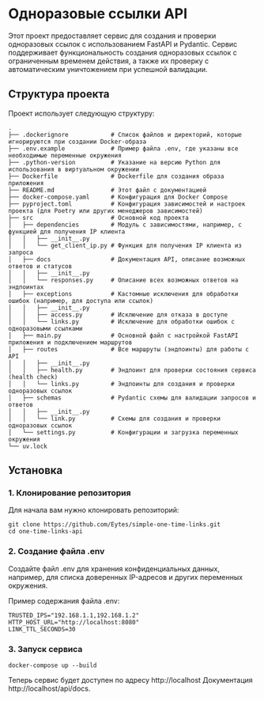 # Одноразовые ссылки API

Этот проект предоставляет сервис для создания и проверки одноразовых ссылок с использованием FastAPI и Pydantic. Сервис поддерживает функциональность создания одноразовых ссылок с ограниченным временем действия, а также их проверку с автоматическим уничтожением при успешной валидации.

## Структура проекта

Проект использует следующую структуру:
```text
.
├── .dockerignore            # Список файлов и директорий, которые игнорируются при создании Docker-образа
├── .env.example             # Пример файла .env, где указаны все необходимые переменные окружения
├── .python-version          # Указание на версию Python для использования в виртуальном окружении
├── Dockerfile               # Dockerfile для создания образа приложения
├── README.md                # Этот файл с документацией
├── docker-compose.yaml      # Конфигурация для Docker Compose
├── pyproject.toml           # Конфигурация зависимостей и настроек проекта (для Poetry или других менеджеров зависимостей)
├── src                      # Основной код проекта
│   ├── dependencies         # Модуль с зависимостями, например, с функцией для получения IP клиента
│   │   ├── __init__.py
│   │   └── get_client_ip.py # Функция для получения IP клиента из запроса
│   ├── docs                 # Документация API, описание возможных ответов и статусов
│   │   ├── __init__.py
│   │   └── responses.py     # Описание всех возможных ответов на эндпоинтах
│   ├── exceptions           # Кастомные исключения для обработки ошибок (например, для доступа или ссылок)
│   │   ├── __init__.py
│   │   ├── access.py        # Исключение для отказа в доступе
│   │   └── links.py         # Исключение для обработки ошибок с одноразовыми ссылками
│   ├── main.py              # Основной файл с настройкой FastAPI приложения и подключением маршрутов
│   ├── routes               # Все маршруты (эндпоинты) для работы с API
│   │   ├── __init__.py
│   │   ├── health.py        # Эндпоинт для проверки состояния сервиса (health check)
│   │   └── links.py         # Эндпоинты для создания и проверки одноразовых ссылок
│   ├── schemas              # Pydantic схемы для валидации запросов и ответов
│   │   ├── __init__.py
│   │   └── link.py          # Схемы для создания и проверки одноразовых ссылок
│   └── settings.py          # Конфигурации и загрузка переменных окружения
└── uv.lock                  
```

## Установка

### 1. Клонирование репозитория

Для начала вам нужно клонировать репозиторий:

```shell
git clone https://github.com/Eytes/simple-one-time-links.git
cd one-time-links-api
```

### 2. Создание файла .env

Создайте файл .env для хранения конфиденциальных данных, например, для списка доверенных IP-адресов и других переменных окружения.

Пример содержания файла .env:

```shell
TRUSTED_IPS="192.168.1.1,192.168.1.2"
HTTP_HOST_URL="http://localhost:8080"
LINK_TTL_SECONDS=30
```

### 3. Запуск сервиса

```shell
docker-compose up --build
```

Теперь сервис будет доступен по адресу http://localhost
Документация http://localhost/api/docs.
